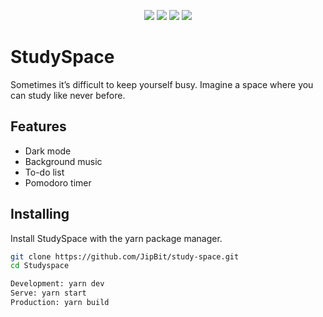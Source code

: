 <p align="center">
  <img src="https://user-images.githubusercontent.com/56742435/137568263-f61dff1e-af32-46a1-a4cd-2119495d9abb.png">
  <img src="https://forthebadge.com/images/badges/built-with-love.svg">
  <img src="https://forthebadge.com/images/badges/made-with-vue.svg">
  <img src="https://forthebadge.com/images/badges/open-source.svg">
</p>

# StudySpace
Sometimes it’s difficult to keep yourself busy. Imagine a space where you can study like never before.

## Features

- Dark mode
- Background music
- To-do list
- Pomodoro timer

## Installing

Install StudySpace with the yarn package manager.

```bash
git clone https://github.com/JipBit/study-space.git
cd Studyspace

Development: yarn dev
Serve: yarn start
Production: yarn build
```
